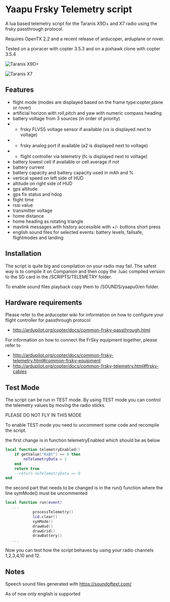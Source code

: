 # Yaapu Frsky Telemetry script

A lua based telemetry script for the Taranis X9D+ and X7 radio using the frsky passthrough protocol.

Requires OpenTX 2.2 and a recent release of arducoper, arduplane or rover.

Tested on a pixracer with copter 3.5.3 and on a pixhawk clone with copter 3.5.4

![Taranis X9D+](https://github.com/yaapu/FrskyTelemetry/blob/master/IMAGES/screenshot_x9.JPG)

![Taranis X7](https://github.com/yaapu/FrskyTelemetry/blob/master/IMAGES/screenshot_x7.JPG)

## Features

 - flight mode (modes are displayed based on the frame type:copter,plane or rover)
 - artificial horizon with roll,pitch and yaw with numeric compass heading
 - battery voltage from 3 sources (in order of priority)
 - - frsky FLVSS voltage sensor if available (vs is displayed next to voltage)
 - - frsky analog port if available (a2 is displayed next to voltage)
 - - flight controller via telemetry (fc is displayed next to voltage)
 - battery lowest cell if available or cell average if not
 - battery current
 - battery capacity and battery capacity used in mAh and %
 - vertical speed on left side of HUD
 - altitude on right side of HUD 
 - gps altitude
 - gps fix status and hdop
 - flight time
 - rssi value
 - transmitter voltage
 - home distance
 - home heading as rotating triangle
 - mavlink messages with history accessible with +/- buttons short press
 - english sound files for selected events: battery levels, failsafe, flightmodes and landing

## Installation

The script is quite big and compilation on your radio may fail.
The safest way is to compile it on Companion and then copy the .luac compiled version to the SD card in the /SCRIPTS/TELEMETRY folder.

To enable sound files playback copy them to /SOUNDS/yaapu0/en folder.

## Hardware requirements

Please refer to the arducopter wiki for information on how to configure your flight controller for passthrough protocol
 - http://ardupilot.org/copter/docs/common-frsky-passthrough.html

For information on how to connect the FrSky equipment together, please refer to 
 - http://ardupilot.org/copter/docs/common-frsky-telemetry.html#common-frsky-equipment
 - http://ardupilot.org/copter/docs/common-frsky-telemetry.html#frsky-cables

## Test Mode

The script can be run in TEST mode. By using TEST mode you can control the telemetry values by moving the radio sticks.

PLEASE DO NOT FLY IN THIS MODE

To enable TEST mode you need to uncomment some code and recompile the script.

the first change is in function telemetryEnabled which should be as below

```lua
local function telemetryEnabled()
	if getValue("RxBt") == 0 then
		noTelemetryData = 1
	end
	return true
	--return noTelemetryData == 0
end
```

the second part that needs to be changed is in the run() function where the line symMode() must be uncommented

```lua
local function run(event) 
   ...
			processTelemetry()
			lcd.clear()
			symMode()
			drawHud()
			drawGrid()
			drawBattery()
   ...
```
Now you can test how the script behaves by using your radio channels 1,2,3,4,10 and 12.

## Notes

Speech sound files generated with https://soundoftext.com/

As of now only english is supported
